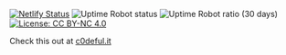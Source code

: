 [![Netlify Status](https://img.shields.io/netlify/54cbf37d-3670-4491-887f-dc1ab98e4a24?style=flat-square)](https://netlify.com/)
![Uptime Robot status](https://img.shields.io/uptimerobot/status/m783802847-0cbed5bd94f41d54dfe63389?style=flat-square)
![Uptime Robot ratio (30 days)](https://img.shields.io/uptimerobot/ratio/m783802847-0cbed5bd94f41d54dfe63389?style=flat-square)
[![License: CC BY-NC 4.0](https://img.shields.io/badge/License-CC%20BY--NC%204.0-lightgrey.svg?style=flat-square)](https://creativecommons.org/licenses/by-nc/4.0/)

Check this out at [c0deful.it](https://c0deful.it)
